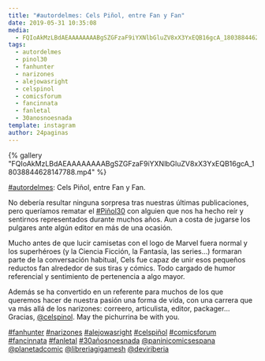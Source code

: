 ```yaml
---
title: "#autordelmes: Cels Piñol, entre Fan y Fan"
date: 2019-05-31 10:35:08
media: 
  - FQIoAkMzLBdAEAAAAAAAABgSZGFzaF9iYXNlbGluZV8xX3YxEQB16gcA_18038844628147788.mp4
tags: 
  - autordelmes
  - pinol30
  - fanhunter
  - narizones
  - alejowasright
  - celspinol
  - comicsforum
  - fancinnata
  - fanletal
  - 30anosnoesnada
template: instagram
author: 24paginas
---
```


{% gallery "FQIoAkMzLBdAEAAAAAAAABgSZGFzaF9iYXNlbGluZV8xX3YxEQB16gcA_18038844628147788.mp4" %}

[#autordelmes](/tags/autordelmes): Cels Piñol, entre Fan y Fan.

No debería resultar ninguna sorpresa tras nuestras últimas publicaciones, pero queríamos rematar el [#Piñol30](/tags/pinol30) con alguien que nos ha hecho reír y sentirnos representados durante muchos años. Aun a costa de jugarse los pulgares ante algún editor en más de una ocasión.

Mucho antes de que lucir camisetas con el logo de Marvel fuera normal y los superhéroes (y la Ciencia Ficción, la Fantasía, las series...) formaran parte de la conversación habitual, Cels fue capaz de unir esos pequeños reductos fan alrededor de sus tiras y cómics. Todo cargado de humor referencial y sentimiento de pertenencia a algo mayor.

Además se ha convertido en un referente para muchos de los que queremos hacer de nuestra pasión una forma de vida, con una carrera que va más allá de los narizones: correero, articulista, editor, packager... Gracias, [@celspinol](https://instagram.com/celspinol). May the pichurrina be with you.

[#fanhunter](/tags/fanhunter) [#narizones](/tags/narizones) [#alejowasright](/tags/alejowasright) [#celspiñol](/tags/celspinol) [#comicsforum](/tags/comicsforum) [#fancinnata](/tags/fancinnata) [#fanletal](/tags/fanletal) [#30añosnoesnada](/tags/30anosnoesnada) [@paninicomicsespana](https://instagram.com/paninicomicsespana) [@planetadcomic](https://instagram.com/planetadcomic) [@libreriagigamesh](https://instagram.com/libreriagigamesh) [@deviriberia](https://instagram.com/deviriberia)
